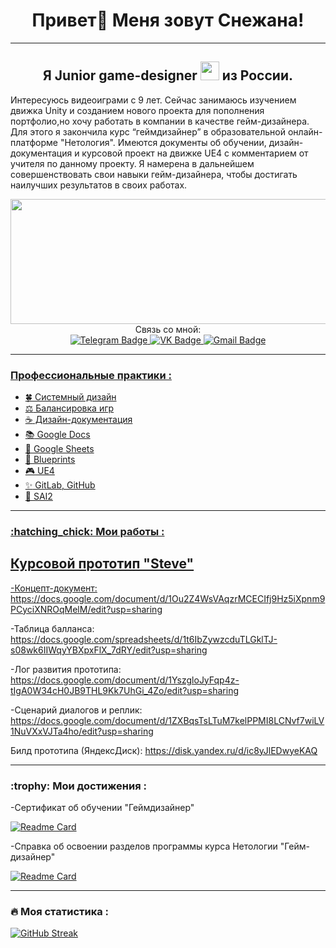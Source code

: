 <h1>
<div align="center">
Привет👋 Меня зовут Снежана!
</div>
</h1>

---

<div align="center">
<h2>
   Я Junior game-designer <img src="https://media.giphy.com/media/WUlplcMpOCEmTGBtBW/giphy.gif" width="30"> из России.
</div>
</h2>

Интересуюсь видеоиграми с 9 лет. Сейчас занимаюсь изучением движка Unity и созданием нового проекта для пополнения портфолио,но хочу работать в компании в качестве гейм-дизайнера. Для этого я закончила курс “геймдизайнер” в образовательной онлайн-платформе "Нетология". Имеются документы об обучении, дизайн-документация и курсовой проект на движке UE4 с комментарием от учителя по данному проекту. Я намерена в дальнейшем совершенствовать свои навыки гейм-дизайнера, чтобы достигать наилучших результатов в своих работах.

<div align="center">
 <img src="https://raw.githubusercontent.com/FilimonovAlexey/FilimonovAlexey/50be29f8a24667802c3fa5393c879a2db3caf641/assets/github-snake.svg" width="800" height="200"/>
</div>

<div align="center">
 Cвязь со мной:
</div>

<div align="center">
  <a href="https://t.me/SnezhkaPie" target="_blank">
    <img src="https://img.shields.io/badge/Telegram-blue?style=for-the-badge&logo=Telegram&logoColor=white" alt="Telegram Badge"/>
  </a>
  <a href="https://vk.com/snezhopkatatarskaya" target="_blank">
   <img src="https://img.shields.io/badge/VK-blue?style=for-the-badge&logo=VK&logoColor=white" alt="VK Badge"/>
  </a>
  <a href="mailto:snezkaplaygames3@gmail.com" target="_blank">
   <img src="https://img.shields.io/badge/Gmail-red?style=for-the-badge&logo=Gmail&logoColor=white" alt="Gmail Badge"/>
</div>

---

<h3>
Профессиональные практики :
</h3>

- :four_leaf_clover: Системный дизайн
- :balance_scale: Балансировка игр
- :coffee: Дизайн-документация
- :books: Google Docs
- :star2: Google Sheets
- :space_invader: Blueprints
- :video_game: UE4
- :sparkles: GitLab, GitHub
- :art: SAI2

---

<h3>
:hatching_chick: Мои работы :
</h3>

<h2>
Курсовой прототип "Steve"
</h2>

-Концепт-документ: https://docs.google.com/document/d/1Ou2Z4WsVAqzrMCECIfj9Hz5iXpnm9PCyciXNROqMelM/edit?usp=sharing

-Таблица балланса: https://docs.google.com/spreadsheets/d/1t6IbZywzcduTLGklTJ-s08wk6IIWqyYBXpxFlX_7dRY/edit?usp=sharing

-Лог развития прототипа: https://docs.google.com/document/d/1YszgloJyFqp4z-tIgA0W34cH0JB9THL9Kk7UhGi_4Zo/edit?usp=sharing

-Сценарий диалогов и реплик: https://docs.google.com/document/d/1ZXBqsTsLTuM7kelPPMI8LCNvf7wiLV1NuVXxVJTa4ho/edit?usp=sharing

Билд прототипа (ЯндексДиск): https://disk.yandex.ru/d/ic8yJlEDwyeKAQ

---

<h3>
:trophy: Мои достижения :
</h3>

-Сертификат об обучении "Геймдизайнер" 
   
[![Readme Card](https://github-readme-stats.vercel.app/api/pin/?username=SnezhkaPie=anuraghazra&repo=Certificate=github-readme-stats)](https://github.com/SnezhkaPie/Certificate/blob/main/certificate.pdf)

-Справка об освоении разделов программы курса Нетологии "Гейм-дизайнер"

[![Readme Card](https://github-readme-stats.vercel.app/api/pin/?username=SnezhkaPie=anuraghazra&repo=ReferenceNetology=github-readme-stats)](https://github.com/SnezhkaPie/ReferenceNetology/blob/main/%D0%A1%D0%BF%D1%80%D0%B0%D0%B2%D0%BA%D0%B0.pdf)

---

### :fire: Моя статистика :
[![GitHub Streak](http://github-readme-streak-stats.herokuapp.com?user=SnezhkaPie&theme=midnight-purple&hide_border=%D0%B8%D1%81%D1%82%D0%B8%D0%BD%D0%BD%D1%8B%D0%B9&locale=ru)](https://git.io/streak-stats)


